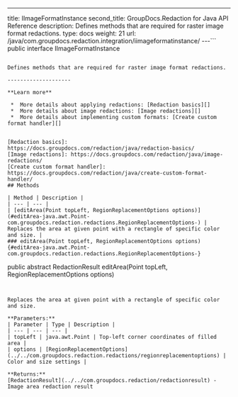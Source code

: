 ---
title: IImageFormatInstance
second_title: GroupDocs.Redaction for Java API Reference
description: Defines methods that are required for raster image format redactions.
type: docs
weight: 21
url: /java/com.groupdocs.redaction.integration/iimageformatinstance/
---```
public interface IImageFormatInstance
```

Defines methods that are required for raster image format redactions.

--------------------

**Learn more**

 *  More details about applying redactions: [Redaction basics][]
 *  More details about image redactions: [Image redactions][]
 *  More details about implementing custom formats: [Create custom format handler][]


[Redaction basics]: https://docs.groupdocs.com/redaction/java/redaction-basics/
[Image redactions]: https://docs.groupdocs.com/redaction/java/image-redactions/
[Create custom format handler]: https://docs.groupdocs.com/redaction/java/create-custom-format-handler/
## Methods

| Method | Description |
| --- | --- |
| [editArea(Point topLeft, RegionReplacementOptions options)](#editArea-java.awt.Point-com.groupdocs.redaction.redactions.RegionReplacementOptions-) | Replaces the area at given point with a rectangle of specific color and size. |
### editArea(Point topLeft, RegionReplacementOptions options) {#editArea-java.awt.Point-com.groupdocs.redaction.redactions.RegionReplacementOptions-}
```
public abstract RedactionResult editArea(Point topLeft, RegionReplacementOptions options)
```


Replaces the area at given point with a rectangle of specific color and size.

**Parameters:**
| Parameter | Type | Description |
| --- | --- | --- |
| topLeft | java.awt.Point | Top-left corner coordinates of filled area |
| options | [RegionReplacementOptions](../../com.groupdocs.redaction.redactions/regionreplacementoptions) | Color and size settings |

**Returns:**
[RedactionResult](../../com.groupdocs.redaction/redactionresult) - Image area redaction result
